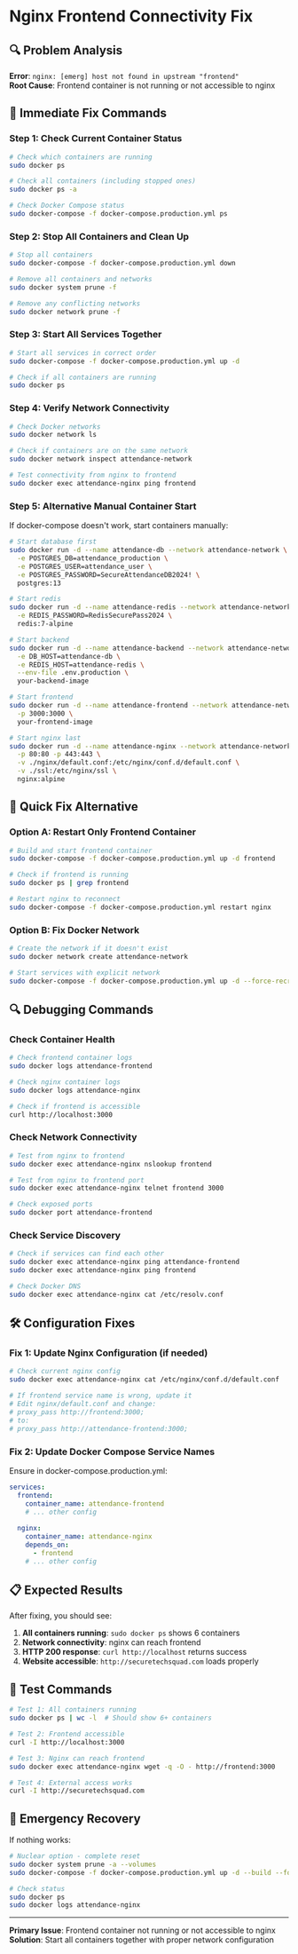 # Nginx Frontend Connectivity Fix

## 🔍 Problem Analysis

**Error**: `nginx: [emerg] host not found in upstream "frontend"`  
**Root Cause**: Frontend container is not running or not accessible to nginx

## 🚀 Immediate Fix Commands

### Step 1: Check Current Container Status
```bash
# Check which containers are running
sudo docker ps

# Check all containers (including stopped ones)
sudo docker ps -a

# Check Docker Compose status
sudo docker-compose -f docker-compose.production.yml ps
```

### Step 2: Stop All Containers and Clean Up
```bash
# Stop all containers
sudo docker-compose -f docker-compose.production.yml down

# Remove all containers and networks
sudo docker system prune -f

# Remove any conflicting networks
sudo docker network prune -f
```

### Step 3: Start All Services Together
```bash
# Start all services in correct order
sudo docker-compose -f docker-compose.production.yml up -d

# Check if all containers are running
sudo docker ps
```

### Step 4: Verify Network Connectivity
```bash
# Check Docker networks
sudo docker network ls

# Check if containers are on the same network
sudo docker network inspect attendance-network

# Test connectivity from nginx to frontend
sudo docker exec attendance-nginx ping frontend
```

### Step 5: Alternative Manual Container Start
If docker-compose doesn't work, start containers manually:

```bash
# Start database first
sudo docker run -d --name attendance-db --network attendance-network \
  -e POSTGRES_DB=attendance_production \
  -e POSTGRES_USER=attendance_user \
  -e POSTGRES_PASSWORD=SecureAttendanceDB2024! \
  postgres:13

# Start redis
sudo docker run -d --name attendance-redis --network attendance-network \
  -e REDIS_PASSWORD=RedisSecurePass2024 \
  redis:7-alpine

# Start backend
sudo docker run -d --name attendance-backend --network attendance-network \
  -e DB_HOST=attendance-db \
  -e REDIS_HOST=attendance-redis \
  --env-file .env.production \
  your-backend-image

# Start frontend
sudo docker run -d --name attendance-frontend --network attendance-network \
  -p 3000:3000 \
  your-frontend-image

# Start nginx last
sudo docker run -d --name attendance-nginx --network attendance-network \
  -p 80:80 -p 443:443 \
  -v ./nginx/default.conf:/etc/nginx/conf.d/default.conf \
  -v ./ssl:/etc/nginx/ssl \
  nginx:alpine
```

## 🔧 Quick Fix Alternative

### Option A: Restart Only Frontend Container
```bash
# Build and start frontend container
sudo docker-compose -f docker-compose.production.yml up -d frontend

# Check if frontend is running
sudo docker ps | grep frontend

# Restart nginx to reconnect
sudo docker-compose -f docker-compose.production.yml restart nginx
```

### Option B: Fix Docker Network
```bash
# Create the network if it doesn't exist
sudo docker network create attendance-network

# Start services with explicit network
sudo docker-compose -f docker-compose.production.yml up -d --force-recreate
```

## 🔍 Debugging Commands

### Check Container Health
```bash
# Check frontend container logs
sudo docker logs attendance-frontend

# Check nginx container logs
sudo docker logs attendance-nginx

# Check if frontend is accessible
curl http://localhost:3000
```

### Check Network Connectivity
```bash
# Test from nginx to frontend
sudo docker exec attendance-nginx nslookup frontend

# Test from nginx to frontend port
sudo docker exec attendance-nginx telnet frontend 3000

# Check exposed ports
sudo docker port attendance-frontend
```

### Check Service Discovery
```bash
# Check if services can find each other
sudo docker exec attendance-nginx ping attendance-frontend
sudo docker exec attendance-nginx ping frontend

# Check Docker DNS
sudo docker exec attendance-nginx cat /etc/resolv.conf
```

## 🛠️ Configuration Fixes

### Fix 1: Update Nginx Configuration (if needed)
```bash
# Check current nginx config
sudo docker exec attendance-nginx cat /etc/nginx/conf.d/default.conf

# If frontend service name is wrong, update it
# Edit nginx/default.conf and change:
# proxy_pass http://frontend:3000;
# to:
# proxy_pass http://attendance-frontend:3000;
```

### Fix 2: Update Docker Compose Service Names
Ensure in docker-compose.production.yml:
```yaml
services:
  frontend:
    container_name: attendance-frontend
    # ... other config
    
  nginx:
    container_name: attendance-nginx
    depends_on:
      - frontend
    # ... other config
```

## 📋 Expected Results

After fixing, you should see:
1. **All containers running**: `sudo docker ps` shows 6 containers
2. **Network connectivity**: nginx can reach frontend
3. **HTTP 200 response**: `curl http://localhost` returns success
4. **Website accessible**: `http://securetechsquad.com` loads properly

## 🎯 Test Commands

```bash
# Test 1: All containers running
sudo docker ps | wc -l  # Should show 6+ containers

# Test 2: Frontend accessible
curl -I http://localhost:3000

# Test 3: Nginx can reach frontend
sudo docker exec attendance-nginx wget -q -O - http://frontend:3000

# Test 4: External access works
curl -I http://securetechsquad.com
```

## 🚨 Emergency Recovery

If nothing works:
```bash
# Nuclear option - complete reset
sudo docker system prune -a --volumes
sudo docker-compose -f docker-compose.production.yml up -d --build --force-recreate

# Check status
sudo docker ps
sudo docker logs attendance-nginx
```

---

**Primary Issue**: Frontend container not running or not accessible to nginx  
**Solution**: Start all containers together with proper network configuration